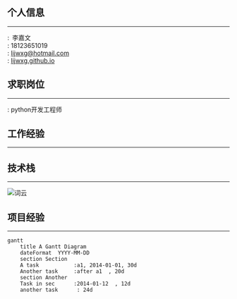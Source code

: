 ## **个人信息**
---
<i class="fa fa-male" aria-hidden="true"></i>:&ensp;李嘉文  
<i class="fa fa-phone" aria-hidden="true"></i>: 18123651019  
<i class="fa fa-envelope" aria-hidden="true"></i>: lijwxg@hotmail.com  
<i class="fa fa-rss-square" aria-hidden="true"></i>:  [lijwxg.github.io](https://lijwxg.github.io)

<!-- more -->

## **求职岗位**
---
<i class="fa fa-briefcase" aria-hidden="true"></i>: python开发工程师

## **工作经验**
---

## **技术栈**
---
![词云](ciyun.png)

## **项目经验**
---

```mermaid
gantt
    title A Gantt Diagram
    dateFormat  YYYY-MM-DD
    section Section
    A task           :a1, 2014-01-01, 30d
    Another task     :after a1  , 20d
    section Another
    Task in sec      :2014-01-12  , 12d
    another task      : 24d
```